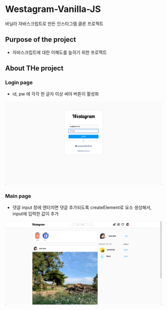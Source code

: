 # Westagram-Vanilla-JS

바닐라 자바스크립트로 만든 인스타그램 클론 프로젝트

## Purpose of the project

- 자바스크립트에 대한 이해도를 높히기 위한 프로젝트

## About THe project

### Login page

- id, pw 에 각각 한 글자 이상 써야 버튼이 활성화

<img src="img/login.png">

### Main page

- 댓글 input 창에 엔터치면 댓글 추가되도록 createElement로 요소 생성해서, input에 입력한 값이 추가

<img src="img/main.png">
